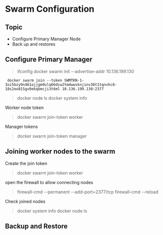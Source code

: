 # Swarm Configuration

## Topic

- Configure Primary Manager Node
- Back up and restores

## Configure Primary Manager

> ifconfig
> docker swarm init --advertise-addr 10.136.199.130

``` text
 docker swarm join --token SWMTKN-1-3oi5bzy9n461ojjgm9ulq66dcw2tmdwwsknjinv36t1tqnvhc8-18s2eo815gv0ekqbmcji3t6ml 10.136.199.130:2377
```

> docker node ls
> docker system info

Worker node token
> docker swarm join-token worker

Manager tokens
> docker swarm join-token manager

## Joining worker nodes to the swarm

Create the join token
> docker swarm join-token worker

open the firewall to allow connecting nodes
> firewall-cmd --permanent --add-port=2377/tcp
> firewall-cmd --reload

Check joined nodes
> docker system info
> docker node ls

## Backup and Restore
